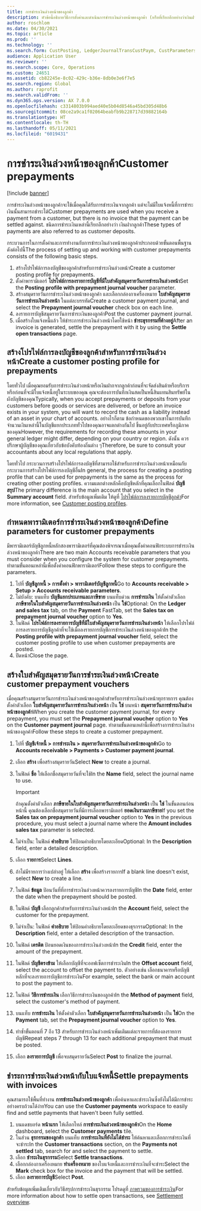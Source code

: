 ```yaml
---
title: การชำระเงินล่วงหน้าของลูกค้า
description: หัวข้อนี้อธิบายวิธีการตั้งค่าและดำเนินการชำระเงินล่วงหน้าของลูกค้า (หรือที่เรียกอีกอย่างว่าเงินฝากลูกค้า)
author: roschlom
ms.date: 04/30/2021
ms.topic: article
ms.prod: ''
ms.technology: ''
ms.search.form: CustPosting, LedgerJournalTransCustPaym, CustParameters
audience: Application User
ms.reviewer: ''
ms.search.scope: Core, Operations
ms.custom: 24651
ms.assetid: cb82245e-8c02-429c-b36e-8db0e3e6f7e5
ms.search.region: Global
ms.author: raprofit
ms.search.validFrom: ''
ms.dyn365.ops.version: AX 7.0.0
ms.openlocfilehash: c3314803b994aed40e5b04d8546a45bd305d48b6
ms.sourcegitcommit: 08ce2a9ca1f02064beabfb9b228717d39882164b
ms.translationtype: HT
ms.contentlocale: th-TH
ms.lasthandoff: 05/11/2021
ms.locfileid: "6019431"
---
```

# <a name="customer-prepayments"></a><span data-ttu-id="62d0e-103">การชำระเงินล่วงหน้าของลูกค้า</span><span class="sxs-lookup"><span data-stu-id="62d0e-103">Customer prepayments</span></span>

[!include [banner](../includes/banner.md)]

<span data-ttu-id="62d0e-104">การชำระเงินล่วงหน้าของลูกค้าจะใช้เมื่อคุณได้รับการชำระเงินจากลูกค้า แต่จะไม่มีใบแจ้งหนี้ที่การชำระเงินนั้นสามารถชำระได้</span><span class="sxs-lookup"><span data-stu-id="62d0e-104">Customer prepayments are used when you receive a payment from a customer, but there is no invoice that the payment can be settled against.</span></span> <span data-ttu-id="62d0e-105">ชนิดการชำระเงินเหล่านี้เรียกอีกอย่างว่า เงินฝากลูกค้า</span><span class="sxs-lookup"><span data-stu-id="62d0e-105">These types of payments are also referred to as customer deposits.</span></span>

<span data-ttu-id="62d0e-106">กระบวนการในการตั้งค่าและการทำงานกับการชำระเงินล่วงหน้าของลูกค้าประกอบด้วยขั้นตอนพื้นฐานดังต่อไปนี้</span><span class="sxs-lookup"><span data-stu-id="62d0e-106">The process of setting up and working with customer prepayments consists of the following basic steps.</span></span>

1. <span data-ttu-id="62d0e-107">สร้างโปรไฟล์การลงบัญชีของลูกค้าสำหรับการชำระเงินล่วงหน้า</span><span class="sxs-lookup"><span data-stu-id="62d0e-107">Create a customer posting profile for prepayments.</span></span>
2. <span data-ttu-id="62d0e-108">ตั้งค่าพารามิเตอร์ **โปรไฟล์การลงรายการบัญชีที่มีใบสำคัญสมุดรายวันการชำระเงินล่วงหน้า**</span><span class="sxs-lookup"><span data-stu-id="62d0e-108">Set the **Posting profile with prepayment journal voucher** parameter.</span></span>
3. <span data-ttu-id="62d0e-109">สร้างสมุดรายวันการชำระเงินล่วงหน้าของลูกค้า และเลือกกล่องกาเครื่องหมาย **ใบสำคัญสมุดรายวันการชำระเงินล่วงหน้า** ในแต่ละบรรทัด</span><span class="sxs-lookup"><span data-stu-id="62d0e-109">Create a customer payment journal, and select the **Prepayment journal voucher** check box on each line.</span></span>
4. <span data-ttu-id="62d0e-110">ลงรายการบัญชีสมุดรายวันการชำระเงินของลูกค้า</span><span class="sxs-lookup"><span data-stu-id="62d0e-110">Post the customer payment journal.</span></span>
5. <span data-ttu-id="62d0e-111">เมื่อสร้างใบแจ้งหนี้แล้ว ให้ชำระการชำระเงินล่วงหน้าโดยใช้หน้า **ชำระธุรกรรมที่ค้างอยู่**</span><span class="sxs-lookup"><span data-stu-id="62d0e-111">After an invoice is generated, settle the prepayment with it by using the **Settle open transactions** page.</span></span>

## <a name="create-a-customer-posting-profile-for-prepayments"></a><span data-ttu-id="62d0e-112">สร้างโปรไฟล์การลงบัญชีของลูกค้าสำหรับการชำระเงินล่วงหน้า</span><span class="sxs-lookup"><span data-stu-id="62d0e-112">Create a customer posting profile for prepayments</span></span>

<span data-ttu-id="62d0e-113">โดยทั่วไป เมื่อคุณยอมรับการชำระเงินล่วงหน้าหรือเงินฝากจากลูกค้าก่อนที่จะจัดส่งสินค้าหรือบริการ หรือก่อนที่จะมีใบแจ้งหนี้อยู่ในระบบของคุณ คุณจะต้องการบันทึกเงินสดเป็นหนี้สินแทนสินทรัพย์ในผังบัญชีของคุณ</span><span class="sxs-lookup"><span data-stu-id="62d0e-113">Typically, when you accept prepayments or deposits from your customers before goods or services are delivered, or before an invoice exists in your system, you will want to record the cash as a liability instead of an asset in your chart of accounts.</span></span> <span data-ttu-id="62d0e-114">อย่างไรก็ตาม ข้อกำหนดของพวกเขาในการบันทึกจํานวนเงินเหล่านี้ในบัญชีแยกประเภททั่วไปของคุณอาจแตกต่างกันไป ขึ้นอยู่กับประเทศหรือภูมิภาคของคุณ</span><span class="sxs-lookup"><span data-stu-id="62d0e-114">However, the requirements for recording these amounts in your general ledger might differ, depending on your country or region.</span></span> <span data-ttu-id="62d0e-115">ดังนั้น ควรปรึกษาผู้บัญชีของคุณเกี่ยวกับข้อบังคับท้องถิ่นต่าง ๆ</span><span class="sxs-lookup"><span data-stu-id="62d0e-115">Therefore, be sure to consult your accountants about any local regulations that apply.</span></span>

<span data-ttu-id="62d0e-116">โดยทั่วไป กระบวนการสร้างโปรไฟล์การลงบัญชีที่สามารถใช้สำหรับการชำระเงินล่วงหน้าเหมือนกับกระบวนการสร้างโปรไฟล์การลงบัญชีอื่น</span><span class="sxs-lookup"><span data-stu-id="62d0e-116">In general, the process for creating a posting profile that can be used for prepayments is the same as the process for creating other posting profiles.</span></span> <span data-ttu-id="62d0e-117">ความแตกต่างหลักคือบัญชีหลักที่คุณเลือกในฟิลด์ **บัญชีสรุป**</span><span class="sxs-lookup"><span data-stu-id="62d0e-117">The primary difference is the main account that you select in the **Summary account** field.</span></span> <span data-ttu-id="62d0e-118">สำหรับข้อมูลเพิ่มเติม ให้ดูที่ [โปรไฟล์การลงรายการบัญชีลูกค้า](customer-posting-profiles.md)</span><span class="sxs-lookup"><span data-stu-id="62d0e-118">For more information, see [Customer posting profiles](customer-posting-profiles.md).</span></span>

## <a name="define-parameters-for-customer-prepayments"></a><span data-ttu-id="62d0e-119">กําหนดพารามิเตอร์การชำระเงินล่วงหน้าของลูกค้า</span><span class="sxs-lookup"><span data-stu-id="62d0e-119">Define parameters for customer prepayments</span></span>

<span data-ttu-id="62d0e-120">มีพารามิเตอร์บัญชีลูกหนี้หลักสองพารามิเตอร์ที่คุณต้องพิจารณาเมื่อคุณตั้งค่าคอนฟิกระบบการชำระเงินล่วงหน้าของลูกค้า</span><span class="sxs-lookup"><span data-stu-id="62d0e-120">There are two main Accounts receivable parameters that you must consider when you configure the system for customer prepayments.</span></span> <span data-ttu-id="62d0e-121">ทำตามขั้นตอนเหล่านี้เพื่อตั้งค่าคอนฟิกพารามิเตอร์</span><span class="sxs-lookup"><span data-stu-id="62d0e-121">Follow these steps to configure the parameters.</span></span>

1. <span data-ttu-id="62d0e-122">ไปที่ **บัญชีลูกหนี้ \> การตั้งค่า \> พารามิเตอร์บัญชีลูกหนี้**</span><span class="sxs-lookup"><span data-stu-id="62d0e-122">Go to **Accounts receivable \> Setup \> Accounts receivable parameters**.</span></span>
2. <span data-ttu-id="62d0e-123">ไม่บังคับ: บนแท็บ **บัญชีแยกประเภทและภาษีขาย** บนแท็บด่วน **การชำระเงิน** ให้ตั้งค่าตัวเลือก **ภาษีขายในใบสำคัญสมุดรายวันการชำระเงินล่วงหน้า** เป็น **ใช่**</span><span class="sxs-lookup"><span data-stu-id="62d0e-123">Optional: On the **Ledger and sales tax** tab, on the **Payment** FastTab, set the **Sales tax on prepayment journal voucher** option to **Yes**.</span></span>
3. <span data-ttu-id="62d0e-124">ในฟิลด์ **โปรไฟล์การลงรายการบัญชีที่มีใบสำคัญสมุดรายวันการชำระเงินล่วงหน้า** ให้เลือกโปรไฟล์การลงรายการบัญชีลูกค้าที่จะใช้เมื่อลงรายการบัญชีการชำระเงินล่วงหน้าของลูกค้า</span><span class="sxs-lookup"><span data-stu-id="62d0e-124">In the **Posting profile with prepayment journal voucher** field, select the customer posting profile to use when customer prepayments are posted.</span></span>
4. <span data-ttu-id="62d0e-125">ปิดหน้า</span><span class="sxs-lookup"><span data-stu-id="62d0e-125">Close the page.</span></span>

## <a name="create-customer-prepayment-vouchers"></a><span data-ttu-id="62d0e-126">สร้างใบสำคัญสมุดรายวันการชำระเงินล่วงหน้า</span><span class="sxs-lookup"><span data-stu-id="62d0e-126">Create customer prepayment vouchers</span></span>

<span data-ttu-id="62d0e-127">เมื่อคุณสร้างสมุดรายวันการชำระเงินล่วงหน้าของลูกค้าสำหรับการชำระเงินล่วงหน้าทุกรายการ คุณต้องตั้งค่าตัวเลือก **ใบสำคัญสมุดรายวันการชำระเงินล่วงหน้า** เป็น **ใช่** บนหน้า **สมุดรายวันการชำระเงินล่วงหน้าของลูกค้า**</span><span class="sxs-lookup"><span data-stu-id="62d0e-127">When you create the customer payment journal, for every prepayment, you must set the **Prepayment journal voucher** option to **Yes** on the **Customer payment journal** page.</span></span> <span data-ttu-id="62d0e-128">ทำตามขั้นตอนเหล่านี้เพื่อสร้างการชำระเงินล่วงหน้าของลูกค้า</span><span class="sxs-lookup"><span data-stu-id="62d0e-128">Follow these steps to create a customer prepayment.</span></span>

1. <span data-ttu-id="62d0e-129">ไปที่ **บัญชีเจ้าหนี้ \> การชำระเงิน \> สมุดรายวันการชำระเงินล่วงหน้าของลูกค้า**</span><span class="sxs-lookup"><span data-stu-id="62d0e-129">Go to **Accounts receivable \> Payments \> Customer payment journal**.</span></span>
2. <span data-ttu-id="62d0e-130">เลือก **สร้าง** เพื่อสร้างสมุดรายวัน</span><span class="sxs-lookup"><span data-stu-id="62d0e-130">Select **New** to create a journal.</span></span>
3. <span data-ttu-id="62d0e-131">ในฟิลด์ **ชื่อ** ให้เลือกชื่อสมุดรายวันที่จะใช้</span><span class="sxs-lookup"><span data-stu-id="62d0e-131">In the **Name** field, select the journal name to use.</span></span>

    > [!IMPORTANT]
    > <span data-ttu-id="62d0e-132">ถ้าคุณตั้งค่าตัวเลือก **ภาษีขายในใบสำคัญสมุดรายวันการชำระเงินล่วงหน้า** เป็น **ใช่** ในขั้นตอนก่อนหน้านี้ คุณต้องเลือกชื่อสมุดรายวันที่มีการเลือกพารามิเตอร์ **ยอดเงินรวมภาษีขาย**</span><span class="sxs-lookup"><span data-stu-id="62d0e-132">If you set the **Sales tax on prepayment journal voucher** option to **Yes** in the previous procedure, you must select a journal name where the **Amount includes sales tax** parameter is selected.</span></span> 

4. <span data-ttu-id="62d0e-133">ไม่จำเป็น: ในฟิลด์ **คำอธิบาย** ให้ป้อนคำอธิบายโดยละเอียด</span><span class="sxs-lookup"><span data-stu-id="62d0e-133">Optional: In the **Description** field, enter a detailed description.</span></span>
5. <span data-ttu-id="62d0e-134">เลือก **รายการ**</span><span class="sxs-lookup"><span data-stu-id="62d0e-134">Select **Lines**.</span></span>
6. <span data-ttu-id="62d0e-135">ถ้าไม่มีรายการว่างเปล่าอยู่ ให้เลือก **สร้าง** เพื่อสร้างรายการ</span><span class="sxs-lookup"><span data-stu-id="62d0e-135">If a blank line doesn't exist, select **New** to create a line.</span></span>
7. <span data-ttu-id="62d0e-136">ในฟิลด์ **ข้อมูล** ป้อนวันที่ที่การชำระเงินล่วงหน้าควรลงรายการบัญชี</span><span class="sxs-lookup"><span data-stu-id="62d0e-136">In the **Date** field, enter the date when the prepayment should be posted.</span></span>
8. <span data-ttu-id="62d0e-137">ในฟิลด์ **บัญชี** เลือกลูกค้าสำหรับการชำระเงินล่วงหน้า</span><span class="sxs-lookup"><span data-stu-id="62d0e-137">In the **Account** field, select the customer for the prepayment.</span></span>
9. <span data-ttu-id="62d0e-138">ไม่จำเป็น: ในฟิลด์ **คำอธิบาย** ให้ป้อนคำอธิบายโดยละเอียดของธุรกรรม</span><span class="sxs-lookup"><span data-stu-id="62d0e-138">Optional: In the **Description** field, enter a detailed description of the transaction.</span></span>
10. <span data-ttu-id="62d0e-139">ในฟิลด์ **เครดิต** ป้อนยอดเงินของการชำระเงินล่วงหน้า</span><span class="sxs-lookup"><span data-stu-id="62d0e-139">In the **Credit** field, enter the amount of the prepayment.</span></span>
11. <span data-ttu-id="62d0e-140">ในฟิลด์ **บัญชีตรงข้าม** ให้เลือกบัญชีที่จะออฟเซ็ตการชำระเงิน</span><span class="sxs-lookup"><span data-stu-id="62d0e-140">In the **Offset account** field, select the account to offset the payment to.</span></span> <span data-ttu-id="62d0e-141">ตัวอย่างเช่น เลือกธนาคารหรือบัญชีหลักที่จะลงรายการบัญชีการชำระเงิน</span><span class="sxs-lookup"><span data-stu-id="62d0e-141">For example, select the bank or main account to post the payment to.</span></span>
12. <span data-ttu-id="62d0e-142">ในฟิลด์ **วิธีการชำระเงิน** เลือกวิธีการชำระเงินของลูกค้า</span><span class="sxs-lookup"><span data-stu-id="62d0e-142">In the **Method of payment** field, select the customer's method of payment.</span></span>
13. <span data-ttu-id="62d0e-143">บนแท็บ **การชำระเงิน** ให้ตั้งค่าตัวเลือก **ใบสำคัญสมุดรายวันการชำระเงินล่วงหน้า** เป็น **ใช่**</span><span class="sxs-lookup"><span data-stu-id="62d0e-143">On the **Payment** tab, set the **Prepayment journal voucher** option to **Yes**.</span></span>
14. <span data-ttu-id="62d0e-144">ทําซ้ำขั้นตอนที่ 7 ถึง 13 สําหรับการชำระเงินล่วงหน้าเพิ่มเติมแต่ละรายการที่ต้องลงรายการบัญชี</span><span class="sxs-lookup"><span data-stu-id="62d0e-144">Repeat steps 7 through 13 for each additional prepayment that must be posted.</span></span>
15. <span data-ttu-id="62d0e-145">เลือก **ลงรายการบัญชี** เพื่อจบสมุดรายวัน</span><span class="sxs-lookup"><span data-stu-id="62d0e-145">Select **Post** to finalize the journal.</span></span>

## <a name="settle-prepayments-with-invoices"></a><span data-ttu-id="62d0e-146">ชำระการชำระเงินล่วงหน้ากับใบแจ้งหนี้</span><span class="sxs-lookup"><span data-stu-id="62d0e-146">Settle prepayments with invoices</span></span>

<span data-ttu-id="62d0e-147">คุณสามารถใช้พื้นที่ทำงาน **การชำระเงินล่วงหน้าของลูกค้า** เพื่อค้นหาและชำระเงินซึ่งยังไม่ได้มีการชำระอย่างครบถ้วนได้ง่าย</span><span class="sxs-lookup"><span data-stu-id="62d0e-147">You can use the **Customer payments** workspace to easily find and settle payments that haven't been fully settled.</span></span>

1. <span data-ttu-id="62d0e-148">บนแดชบอร์ด **หน้าแรก** ให้เลือกไทล์ **การชำระเงินล่วงหน้าของลูกค้า**</span><span class="sxs-lookup"><span data-stu-id="62d0e-148">On the **Home** dashboard, select the **Customer payments** tile.</span></span>
2. <span data-ttu-id="62d0e-149">ในส่วน **ธุรกรรมของลูกค้า** บนแท็บ **การชำระเงินที่ยังไม่ได้ชำระ** ให้ค้นหาและเลือกการชำระเงินที่จะชำระ</span><span class="sxs-lookup"><span data-stu-id="62d0e-149">In the **Customer transactions** section, on the **Payments not settled** tab, search for and select the payment to settle.</span></span>
3. <span data-ttu-id="62d0e-150">เลือก **ชำระเงินธุรกรรม**</span><span class="sxs-lookup"><span data-stu-id="62d0e-150">Select **Settle transactions**.</span></span>
4. <span data-ttu-id="62d0e-151">เลือกกล่องกาเครื่องหมาย **ทำเครื่องหมาย** ของใบแจ้งหนี้และการชำระเงินที่จะชำระ</span><span class="sxs-lookup"><span data-stu-id="62d0e-151">Select the **Mark** check box for the invoice and the payment that will be settled.</span></span>
5. <span data-ttu-id="62d0e-152">เลือก **ลงรายการบัญชี**</span><span class="sxs-lookup"><span data-stu-id="62d0e-152">Select **Post**.</span></span>

<span data-ttu-id="62d0e-153">สำหรับข้อมูลเพิ่มเติมเกี่ยวกับวิธีสรุปการชำระเงินธุรกรรม โปรดดูที่ [ภาพรวมของการชำระเงิน](/cash-bank-management/settlement-overview.md)</span><span class="sxs-lookup"><span data-stu-id="62d0e-153">For more information about how to settle open transactions, see [Settlement overview](/cash-bank-management/settlement-overview.md).</span></span>
